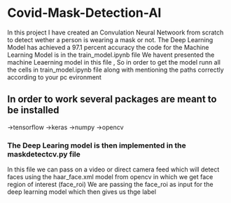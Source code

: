# Covid-Mask-Detection-AI

In this project I have created an Convulation Neural Netwoork from scratch to detect wether a person is wearing a mask or not.
The Deep Learning Model has achieved a 97.1 percent accuracy 
the code for the Machine Learning Model is in the train_model.ipynb file 
We havent presented the machine Leaerning model in this file , So in order to get the model runn all the cells in train_model.ipynb file along with 
mentioning the paths correctly according to your pc evironment 
## In order to work several packages are meant to be installed 
->tensorflow 
->keras 
->numpy 
->opencv 

### The Deep Learing model is then implemented in the maskdetectcv.py file 
In this file we can pass on a video or direct camera feed which will detect faces using the haar_face.xml model 
from opencv in which we get face region of interest (face_roi)
We are passing the  face_roi as input for the deep learning model which then gives us thge label 

